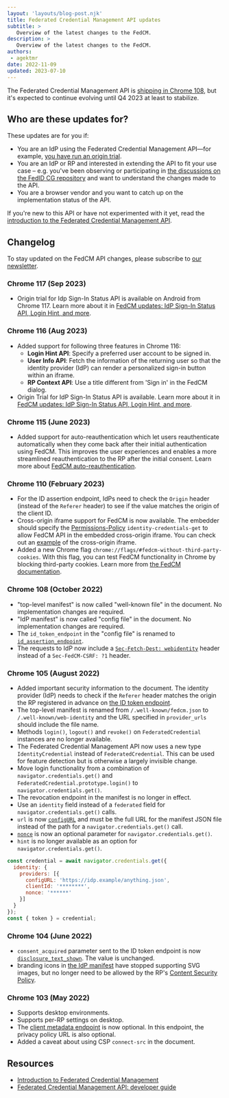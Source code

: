 ```yaml
---
layout: 'layouts/blog-post.njk'
title: Federated Credential Management API updates
subtitle: >
   Overview of the latest changes to the FedCM.
description: >
   Overview of the latest changes to the FedCM.
authors:
 - agektmr
date: 2022-11-09
updated: 2023-07-10
---
```


The Federated Credential Management API is
[shipping in Chrome 108](/blog/fedcm-shipping),
but it's expected to continue evolving until Q4 2023 at least to stabilize.

## Who are these updates for?

These updates are for you if:

-   You are an IdP using the Federated Credential Management API—for
    example,
    [you have run an origin trial](/blog/fedcm-origin-trial/).
-   You are an IdP or RP and interested in extending the API to fit your use
    case – e.g. you've been observing or participating in
    [the discussions on the FedID CG repository](https://github.com/fedidcg/FedCM/issues)
    and want to understand the changes made to the API.
-   You are a browser vendor and you want to catch up on the implementation
    status of the API.

If you're new to this API or have not experimented with it yet, read the
[introduction to the Federated Credential Management API](/docs/privacy-sandbox/fedcm/).

## Changelog

To stay updated on the FedCM API changes, please subscribe to [our
newsletter](https://groups.google.com/g/fedcm-developer-newsletter).

### Chrome 117 (Sep 2023)

- Origin trial for Idp Sign-In Status API is available on Android from Chrome 117. Learn more about it in [FedCM updates: IdP Sign-In Status API, Login Hint, and more](/blog/fedcm-chrome-116-updates/#idp-signin-status).

### Chrome 116 (Aug 2023)

- Added support for following three features in Chrome 116:
  - **Login Hint API**: Specify a preferred user account to be signed in.
  - **User Info API**: Fetch the information of the returning user so that the identity provider (IdP) can render a personalized sign-in button within an iframe.
  - **RP Context API**: Use a title different from 'Sign in' in the FedCM dialog.
- Origin Trial for IdP Sign-In Status API is available. Learn more about it in [FedCM updates: IdP Sign-In Status API, Login Hint, and more](/blog/fedcm-chrome-116-updates/).

### Chrome 115 (June 2023)

- Added support for auto-reauthentication which let users reauthenticate automatically when they come back after their initial authentication using FedCM. This improves the user experiences and enables a more streamlined reauthentication to the RP after the initial consent. Learn more about [FedCM auto-reauthentication](/blog/fedcm-auto-reauthn/). 

### Chrome 110 (February 2023)

- For the ID assertion endpoint, IdPs need to check the `Origin` header (instead of the `Referer` header) to see if the value matches the origin of the client ID.
- Cross-origin iframe support for FedCM is now available. The
  embedder should specify the
  [Permissions-Policy](https://github.com/w3c/webappsec-permissions-policy/blob/main/permissions-policy-explainer.md#how-is-a-policy-specified)
  `identity-credentials-get` to allow FedCM API in the embedded cross-origin
  iframe. You can check out an [example](https://fedcm-top-frame.glitch.me/) of
  the cross-origin iframe.
- Added a new Chrome flag `chrome://flags/#fedcm-without-third-party-cookies`. With this flag, you can test FedCM functionality in Chrome
  by blocking third-party cookies. Learn more from [the FedCM documentation](/docs/privacy-sandbox/fedcm/#block-third-party-cookies).

### Chrome 108 (October 2022)

-   "top-level manifest" is now called "well-known file" in the document.
    No implementation changes are required.
-   "IdP manifest" is now called "config file" in the document. No
    implementation changes are required.
-   The `id_token_endpoint` in the "config file" is renamed to
    [`id_assertion_endpoint`](https://fedidcg.github.io/FedCM/#dom-manifest-id_assertion_endpoint).
-   The requests to IdP now include a
    [`Sec-Fetch-Dest: webidentity`](https://fedidcg.github.io/FedCM/#sec-fetch-dest-header)
    header instead of a `Sec-FedCM-CSRF: ?1` header.

### Chrome 105 (August 2022)

-   Added important security information to the document. The identity
    provider (IdP) needs to check if the `Referer` header matches the origin
    the RP registered in advance on
    [the ID token endpoint](/docs/privacy-sandbox/fedcm/#id-assertion-endpoint).
-   The top-level manifest is renamed from `/.well-known/fedcm.json` to
    `/.well-known/web-identity` and the URL specified in `provider_urls` should
    include the file name.
-   Methods `login()`, `logout()` and `revoke()` on `FederatedCredential`
    instances are no longer available.
-   The Federated Credential Management API now uses a new type
    `IdentityCredential` instead of `FederatedCredential`. This can be used for
    feature detection but is otherwise a largely invisible change.
-   Move login functionality from a combination of
    ``navigator.credentials.get()`` and
    ``FederatedCredential.prototype.login()`` to `navigator.credentials.get()`.
-   The revocation endpoint in the manifest is no longer in effect.
-   Use an `identity` field instead of a `federated` field for
    `navigator.credentials.get()` calls.
-   `url` is now
    [`configURL`](https://fedidcg.github.io/FedCM/#dom-identityproviderconfig-configurl)
    and must be the full URL for the manifest JSON file instead of the path for
    a `navigator.credentials.get()` call.
-   [`nonce`](https://fedidcg.github.io/FedCM/#dom-identityproviderconfig-nonce)
    is now an optional parameter for `navigator.credentials.get()`.
-   `hint` is no longer available as an option for
`navigator.credentials.get()`.

```js
const credential = await navigator.credentials.get({
  identity: {
    providers: [{
      configURL: 'https://idp.example/anything.json',
      clientId: '********',
      nonce: '******'
    }]
  }
});
const { token } = credential;
```

### Chrome 104 (June 2022)

-   `consent_acquired` parameter sent to the ID token endpoint is now
    [`disclosure_text_shown`](https://fedidcg.github.io/FedCM/#dom-id_assertion_endpoint_request-disclosure_text_shown).
    The value is unchanged.
-   branding icons in
    [the IdP manifest](/docs/privacy-sandbox/fedcm-updates/#idp-config-file)
    have stopped supporting SVG images, but no longer need to be allowed by the
    RP's
    [Content Security Policy](https://developer.mozilla.org/docs/Web/HTTP/CSP).

### Chrome 103 (May 2022)

-   Supports desktop environments.
-   Supports per-RP settings on desktop.
-   The
    [client metadata endpoint](/docs/privacy-sandbox/fedcm-updates/#client-metadata-endpoint)
    is now optional. In this endpoint, the privacy policy URL is also optional.
-   Added a caveat about using CSP `connect-src` in the document.

## Resources

-   [Introduction to Federated Credential Management](/docs/privacy-sandbox/fedcm/)
-   [Federated Credential Management API: developer guide](/docs/privacy-sandbox/fedcm-developer-guide/)

